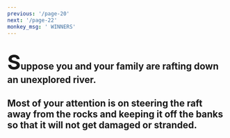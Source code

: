 ```yaml
---
previous: '/page-20'
next: '/page-22'
monkey_msg: ' WINNERS'
---
```


## <span style="font-size:47px;">S</span>uppose you and your family are rafting down an unexplored river.

## Most of your attention is on steering the raft away from the rocks and keeping it off the banks so that it will not get damaged or stranded.

